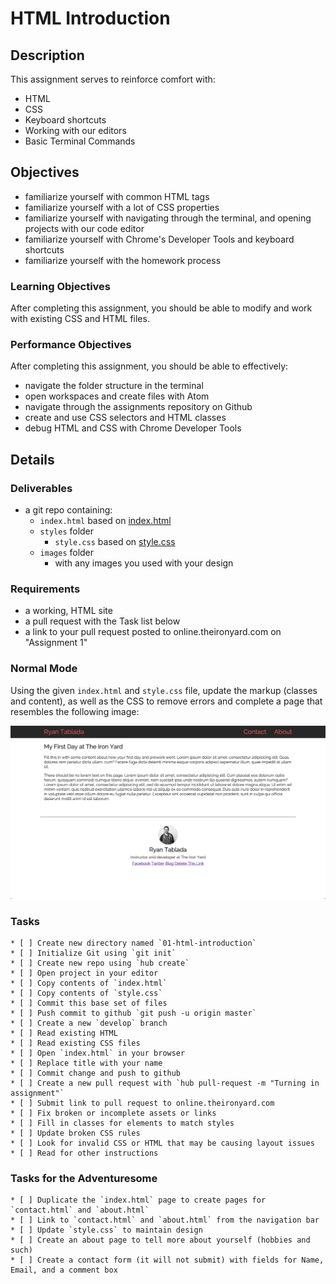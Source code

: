 # HTML Introduction

## Description

This assignment serves to reinforce comfort with:

* HTML
* CSS
* Keyboard shortcuts
* Working with our editors
* Basic Terminal Commands

## Objectives

- familiarize yourself with common HTML tags
- familiarize yourself with a lot of CSS properties
- familiarize yourself with navigating through the terminal, and opening projects with our code editor
- familiarize yourself with Chrome's Developer Tools and keyboard shortcuts
- familiarize yourself with the homework process

### Learning Objectives

After completing this assignment, you should be able to modify and work with existing CSS and HTML files.

### Performance Objectives

After completing this assignment, you should be able to effectively:

- navigate the folder structure in the terminal
- open workspaces and create files with Atom
- navigate through the assignments repository on Github
- create and use CSS selectors and HTML classes
- debug HTML and CSS with Chrome Developer Tools

## Details

### Deliverables

- a git repo containing:
    - `index.html` based on [index.html](./project/index.html)
    - `styles` folder
        - `style.css` based on [style.css](./project/style.css)
    - `images` folder
        - with any images you used with your design

### Requirements

- a working, HTML site
- a pull request with the Task list below
- a link to your pull request posted to online.theironyard.com on "Assignment 1"

### Normal Mode

Using the given `index.html` and `style.css` file, update the markup (classes and content), as well as the CSS to remove errors and complete a page that resembles the following image:

![Screenshot](screenshot.png)

### Tasks

```
* [ ] Create new directory named `01-html-introduction`
* [ ] Initialize Git using `git init`
* [ ] Create new repo using `hub create`
* [ ] Open project in your editor
* [ ] Copy contents of `index.html`
* [ ] Copy contents of `style.css`
* [ ] Commit this base set of files
* [ ] Push commit to github `git push -u origin master`
* [ ] Create a new `develop` branch
* [ ] Read existing HTML
* [ ] Read existing CSS files
* [ ] Open `index.html` in your browser
* [ ] Replace title with your name
* [ ] Commit change and push to github
* [ ] Create a new pull request with `hub pull-request -m "Turning in assignment"`
* [ ] Submit link to pull request to online.theironyard.com
* [ ] Fix broken or incomplete assets or links
* [ ] Fill in classes for elements to match styles
* [ ] Update broken CSS rules
* [ ] Look for invalid CSS or HTML that may be causing layout issues
* [ ] Read for other instructions
```

### Tasks for the Adventuresome

```
* [ ] Duplicate the `index.html` page to create pages for `contact.html` and `about.html`
* [ ] Link to `contact.html` and `about.html` from the navigation bar
* [ ] Update `style.css` to maintain design
* [ ] Create an about page to tell more about yourself (hobbies and such)
* [ ] Create a contact form (it will not submit) with fields for Name, Email, and a comment box
```
